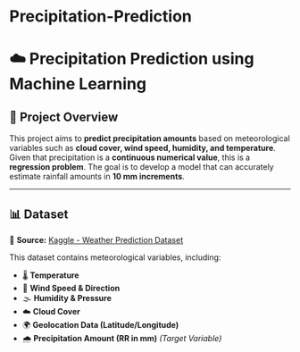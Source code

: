 # Precipitation-Prediction
# ☁️ Precipitation Prediction using Machine Learning  

## 📌 Project Overview  
This project aims to **predict precipitation amounts** based on meteorological variables such as **cloud cover, wind speed, humidity, and temperature**. Given that precipitation is a **continuous numerical value**, this is a **regression problem**. The goal is to develop a model that can accurately estimate rainfall amounts in **10 mm increments**.  

---

## 📊 Dataset  
📂 **Source:** [Kaggle - Weather Prediction Dataset](https://www.kaggle.com/datasets/thedevastator/weather-prediction)  

This dataset contains meteorological variables, including:  
- 🌡️ **Temperature**  
- 💨 **Wind Speed & Direction**  
- 🌫️ **Humidity & Pressure**  
- ☁️ **Cloud Cover**  
- 🌍 **Geolocation Data (Latitude/Longitude)**  
- 🌧️ **Precipitation Amount (RR in mm)** *(Target Variable)*  

